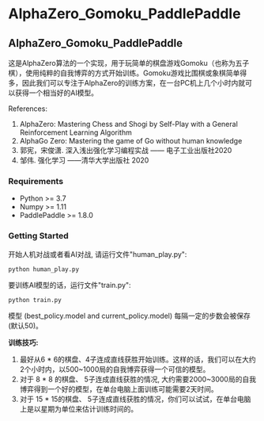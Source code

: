 # AlphaZero_Gomoku_PaddlePaddle


## AlphaZero_Gomoku_PaddlePaddle
这是AlphaZero算法的一个实现，用于玩简单的棋盘游戏Gomoku（也称为五子棋），使用纯粹的自我博弈的方式开始训练。Gomoku游戏比围棋或象棋简单得多，因此我们可以专注于AlphaZero的训练方案，在一台PC机上几个小时内就可以获得一个相当好的AI模型。

References:  
1. AlphaZero: Mastering Chess and Shogi by Self-Play with a General Reinforcement Learning Algorithm
2. AlphaGo Zero: Mastering the game of Go without human knowledge
3. 郭宪，宋俊潇. 深入浅出强化学习编程实战 —— 电子工业出版社2020
4. 邹伟. 强化学习 ——清华大学出版社 2020




### Requirements
- Python >= 3.7
- Numpy >= 1.11
- PaddlePaddle >= 1.8.0 


### Getting Started
开始人机对战或者看AI对战, 请运行文件"human_play.py":  
```
python human_play.py  
```

要训练AI模型的话，运行文件"train.py":   
```
python train.py
```


模型 (best_policy.model and current_policy.model) 每隔一定的步数会被保存 (默认50)。


**训练技巧:**
1. 最好从6 * 6的棋盘、4子连成直线获胜开始训练。这样的话，我们可以在大约2个小时内，以500~1000局的自我博弈获得一个可信的模型。
2. 对于 8 * 8 的棋盘、 5子连成直线获胜的情况, 大约需要2000~3000局的自我博弈得到一个好的模型，在单台电脑上面训练可能需要2天时间。
3. 对于 15 * 15的棋盘、 5子连成直线获胜的情况，你们可以试试，在单台电脑上是以星期为单位来估计训练时间的。




